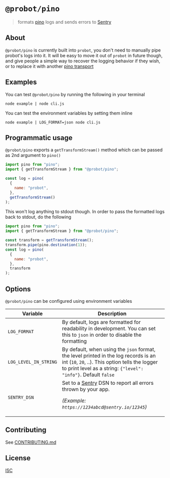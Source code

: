 # `@probot/pino`

> formats [pino](https://github.com/pinojs/pino) logs and sends errors to [Sentry](https://sentry.io)

## About

`@probot/pino` is currently built into `probot`, you don't need to manually pipe probot's logs into it. It will be easy to move it out of `probot` in future though, and give people a simple way to recover the logging behavior if they wish, or to replace it with another [pino transport](https://getpino.io/#/docs/transports)

## Examples

You can test `@probot/pino` by running the following in your terminal

```
node example | node cli.js
```

You can test the environment variables by setting them inline

```
node example | LOG_FORMAT=json node cli.js
```

## Programmatic usage

`@probot/pino` exports a `getTransformStream()` method which can be passed as 2nd argument to `pino()`

```js
import pino from "pino";
import { getTransformStream } from "@probot/pino";

const log = pino(
  {
    name: "probot",
  },
  getTransformStream()
);
```

This won't log anything to stdout though. In order to pass the formatted logs back to stdout, do the following

```js
import pino from "pino";
import { getTransformStream } from "@probot/pino";

const transform = getTransformStream();
transform.pipe(pino.destination(1));
const log = pino(
  {
    name: "probot",
  },
  transform
);
```

## Options

`@probot/pino` can be configured using environment variables

| Variable              | Description                                                                                                                                                                                              |
| --------------------- | -------------------------------------------------------------------------------------------------------------------------------------------------------------------------------------------------------- |
| `LOG_FORMAT`          | By default, logs are formatted for readability in development. You can set this to `json` in order to disable the formatting                                                                             |
| `LOG_LEVEL_IN_STRING` | By default, when using the `json` format, the level printed in the log records is an int (`10`, `20`, ..). This option tells the logger to print level as a string: `{"level": "info"}`. Default `false` |
| `SENTRY_DSN`          | Set to a [Sentry](https://sentry.io/) DSN to report all errors thrown by your app. <p>_(Example: `https://1234abcd@sentry.io/12345`)_</p>                                                                |

## Contributing

See [CONTRIBUTING.md](CONTRIBUTING.md)

## License

[ISC](LICENSE)

```

```

